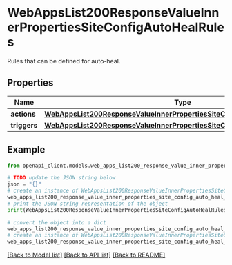 # WebAppsList200ResponseValueInnerPropertiesSiteConfigAutoHealRules

Rules that can be defined for auto-heal.

## Properties

Name | Type | Description | Notes
------------ | ------------- | ------------- | -------------
**actions** | [**WebAppsList200ResponseValueInnerPropertiesSiteConfigAutoHealRulesActions**](WebAppsList200ResponseValueInnerPropertiesSiteConfigAutoHealRulesActions.md) |  | [optional] 
**triggers** | [**WebAppsList200ResponseValueInnerPropertiesSiteConfigAutoHealRulesTriggers**](WebAppsList200ResponseValueInnerPropertiesSiteConfigAutoHealRulesTriggers.md) |  | [optional] 

## Example

```python
from openapi_client.models.web_apps_list200_response_value_inner_properties_site_config_auto_heal_rules import WebAppsList200ResponseValueInnerPropertiesSiteConfigAutoHealRules

# TODO update the JSON string below
json = "{}"
# create an instance of WebAppsList200ResponseValueInnerPropertiesSiteConfigAutoHealRules from a JSON string
web_apps_list200_response_value_inner_properties_site_config_auto_heal_rules_instance = WebAppsList200ResponseValueInnerPropertiesSiteConfigAutoHealRules.from_json(json)
# print the JSON string representation of the object
print(WebAppsList200ResponseValueInnerPropertiesSiteConfigAutoHealRules.to_json())

# convert the object into a dict
web_apps_list200_response_value_inner_properties_site_config_auto_heal_rules_dict = web_apps_list200_response_value_inner_properties_site_config_auto_heal_rules_instance.to_dict()
# create an instance of WebAppsList200ResponseValueInnerPropertiesSiteConfigAutoHealRules from a dict
web_apps_list200_response_value_inner_properties_site_config_auto_heal_rules_from_dict = WebAppsList200ResponseValueInnerPropertiesSiteConfigAutoHealRules.from_dict(web_apps_list200_response_value_inner_properties_site_config_auto_heal_rules_dict)
```
[[Back to Model list]](../README.md#documentation-for-models) [[Back to API list]](../README.md#documentation-for-api-endpoints) [[Back to README]](../README.md)


